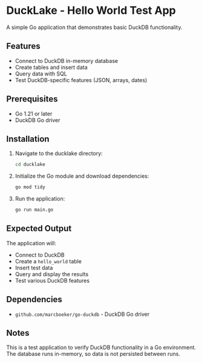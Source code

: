 # DuckLake - Hello World Test App

A simple Go application that demonstrates basic DuckDB functionality.

## Features

- Connect to DuckDB in-memory database
- Create tables and insert data
- Query data with SQL
- Test DuckDB-specific features (JSON, arrays, dates)

## Prerequisites

- Go 1.21 or later
- DuckDB Go driver

## Installation

1. Navigate to the ducklake directory:
   ```bash
   cd ducklake
   ```

2. Initialize the Go module and download dependencies:
   ```bash
   go mod tidy
   ```

3. Run the application:
   ```bash
   go run main.go
   ```

## Expected Output

The application will:
- Connect to DuckDB
- Create a `hello_world` table
- Insert test data
- Query and display the results
- Test various DuckDB features

## Dependencies

- `github.com/marcboeker/go-duckdb` - DuckDB Go driver

## Notes

This is a test application to verify DuckDB functionality in a Go environment. The database runs in-memory, so data is not persisted between runs. 